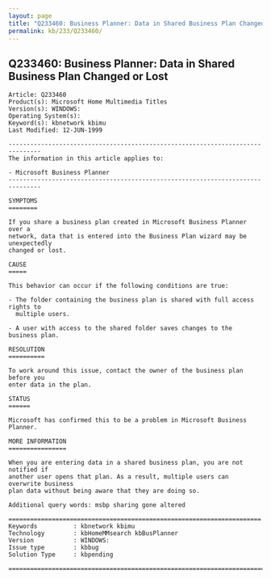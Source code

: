 ```yaml
---
layout: page
title: "Q233460: Business Planner: Data in Shared Business Plan Changed or Lost"
permalink: kb/233/Q233460/
---
```


## Q233460: Business Planner: Data in Shared Business Plan Changed or Lost

	Article: Q233460
	Product(s): Microsoft Home Multimedia Titles
	Version(s): WINDOWS:
	Operating System(s): 
	Keyword(s): kbnetwork kbimu
	Last Modified: 12-JUN-1999
	
	-------------------------------------------------------------------------------
	The information in this article applies to:
	
	- Microsoft Business Planner 
	-------------------------------------------------------------------------------
	
	SYMPTOMS
	========
	
	If you share a business plan created in Microsoft Business Planner over a
	network, data that is entered into the Business Plan wizard may be unexpectedly
	changed or lost.
	
	CAUSE
	=====
	
	This behavior can occur if the following conditions are true:
	
	- The folder containing the business plan is shared with full access rights to
	  multiple users.
	
	- A user with access to the shared folder saves changes to the business plan.
	
	RESOLUTION
	==========
	
	To work around this issue, contact the owner of the business plan before you
	enter data in the plan.
	
	STATUS
	======
	
	Microsoft has confirmed this to be a problem in Microsoft Business Planner.
	
	MORE INFORMATION
	================
	
	When you are entering data in a shared business plan, you are not notified if
	another user opens that plan. As a result, multiple users can overwrite business
	plan data without being aware that they are doing so.
	
	Additional query words: msbp sharing gone altered
	
	======================================================================
	Keywords          : kbnetwork kbimu 
	Technology        : kbHomeMMsearch kbBusPlanner
	Version           : WINDOWS:
	Issue type        : kbbug
	Solution Type     : kbpending
	
	=============================================================================
	
